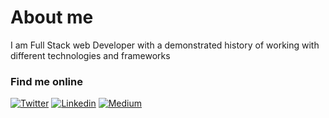   <!--

  Visitor count<br>
  <img src="https://profile-counter.glitch.me/saifabusaleh/count.svg" />
  -->
# About me
I am Full Stack web Developer with a demonstrated history of working with different technologies and frameworks

### Find me online

<p align="center">

<!-- ![github stats](https://github-readme-stats.vercel.app/api?username=saifabusaleh&show_icons=true&count_private=true&theme=dark) -->


  [![Twitter](https://img.shields.io/badge/-Twitter-222222?style=flat-square&logo=twitter&logoColor=white&link=https://twitter.com/AbusalehSaif)](https://twitter.com/AbusalehSaif)
[![Linkedin](https://img.shields.io/badge/-LinkedIn-222222?style=flat-square&logo=Linkedin&logoColor=white&link=https://www.linkedin.com/in/saif-abusaleh/)](https://www.linkedin.com/in/saif-abusaleh)
[![Medium](https://img.shields.io/badge/-Medium-222222?style=flat-square&logo=Medium&logoColor=white&link=https://medium.com/@saif.as7777)](https://medium.com/@saif.as7777)


</p>

<!--
**saifabusaleh/saifabusaleh** is a ✨ _special_ ✨ repository because its `README.md` (this file) appears on your GitHub profile.

Here are some ideas to get you started:

- 🔭 I’m currently working on ...
- 🌱 I’m currently learning ...
- 👯 I’m looking to collaborate on ...
- 🤔 I’m looking for help with ...
- 💬 Ask me about ...
- 📫 How to reach me: ...
- 😄 Pronouns: ...
- ⚡ Fun fact: ...
-->
